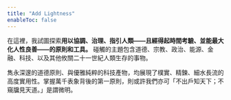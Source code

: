 ```yaml
---
title: "Add Lightness"
enableToc: false
---
```

在這裡，我試圖探索**用以協調、治理、指引人類——且經得起時間考驗、並能最大化人性良善——的原則和工具。** 碰觸的主題包含道德、宗教、政治、能源、金融、科技、以及其他攸關二十一世紀人類生存的事物。

雋永深邃的道德原則、與優雅純粹的科技產物，均展現了樸實、精鍊、細水長流的高度實用性。掌握萬千表象背後的第一原則，則或許我們亦可「不出戶知天下；不窺牖見天道。」是謂微明。